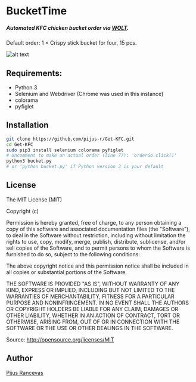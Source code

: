 # BucketTime
##### Automated KFC chicken bucket order via [WOLT](https://wolt.com/lt/discovery). 

Default order: 1 × Crispy stick bucket for four, 15 pcs.

![alt text](https://github.com/pijus-r/Get-KFC/blob/master/screen.png?raw=true)


 ## Requirements:
  - Python 3 
  - Selenium and Webdriver (Chrome was used in this instance)
  - colorama
  - pyfiglet
  
 ## Installation

 ```sh
 git clone https://github.com/pijus-r/Get-KFC.git
 cd Get-KFC
 sudo pip3 install selenium colorama pyfiglet
 # Uncomment to make an actual order (line 77): 'orderGo.click()'
 python3 bucket.py
 # or 'python bucket.py' if Python version 3 is your default 
```

## License
The MIT License (MIT)

Copyright (c)

Permission is hereby granted, free of charge, to any person obtaining a copy of this software and associated documentation files (the "Software"), to deal in the Software without restriction, including without limitation the rights to use, copy, modify, merge, publish, distribute, sublicense, and/or sell copies of the Software, and to permit persons to whom the Software is furnished to do so, subject to the following conditions:

The above copyright notice and this permission notice shall be included in all copies or substantial portions of the Software.

THE SOFTWARE IS PROVIDED "AS IS", WITHOUT WARRANTY OF ANY KIND, EXPRESS OR IMPLIED, INCLUDING BUT NOT LIMITED TO THE WARRANTIES OF MERCHANTABILITY, FITNESS FOR A PARTICULAR PURPOSE AND NONINFRINGEMENT. IN NO EVENT SHALL THE AUTHORS OR COPYRIGHT HOLDERS BE LIABLE FOR ANY CLAIM, DAMAGES OR OTHER LIABILITY, WHETHER IN AN ACTION OF CONTRACT, TORT OR OTHERWISE, ARISING FROM, OUT OF OR IN CONNECTION WITH THE SOFTWARE OR THE USE OR OTHER DEALINGS IN THE SOFTWARE.

Source: http://opensource.org/licenses/MIT

## Author
[Pijus Rancevas](https://github.com/pijus-r)

